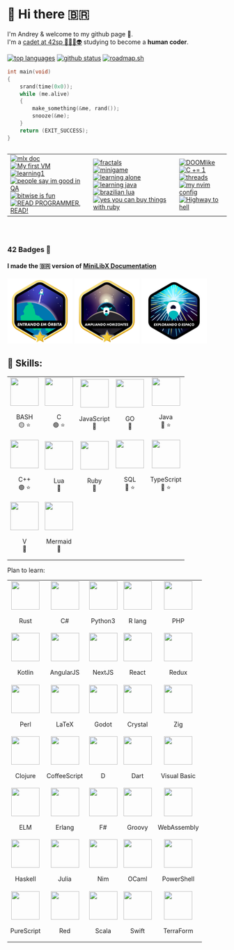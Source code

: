 <h1>👋 Hi there 🇧🇷</h1>

I'm Andrey & welcome to my github page 🙂.
<br>
I'm a <a href="https://profile.intra.42.fr/users/adantas-" target="_blank">cadet at 42sp 👨‍🚀🚀👽</a> studying to become a **human coder**.
<br>

<a href="https://github.com/andreyvdl"><img src="https://github-readme-stats.vercel.app/api/top-langs/?username=andreyvdl&langs_count=7&theme=chartreuse-dark" alt="top languages"></a>
<a href="https://github.com/andreyvdl"><img src="https://github-readme-stats.vercel.app/api?username=andreyvdl&show_icons=true&theme=chartreuse-dark&include_all_commits=true&count_private=true" alt="github status"></a>
<a href="https://roadmap.sh"><img src="https://api.roadmap.sh/v1-badge/wide/656a5a855145316d25a42db7?variant=dark" alt="roadmap.sh"></a>
<br>

```c
int main(void)
{
    srand(time(0x0));
    while (me.alive)
    {
        make_something(&me, rand());
        snooze(&me);
    }
    return (EXIT_SUCCESS);
}
```

<div style="overflow-y: scroll; height: 200px;">
	<table>
		<tr>
			<td>
				<a href="https://github.com/andreyvdl/MiniLibX_my_docs"><img src="https://github-readme-stats.vercel.app/api/pin/?username=andreyvdl&repo=MiniLibX_my_docs" alt="mlx doc"></a><br>
				<a href="https://github.com/andreyvdl/42-Born2BeRoot"><img src="https://github-readme-stats.vercel.app/api/pin/?username=andreyvdl&repo=42-Born2BeRoot" alt="My first VM"></a><br>
				<a href="https://github.com/andreyvdl/Mimo"><img src="https://github-readme-stats.vercel.app/api/pin/?username=andreyvdl&repo=Mimo" alt="learning1"></a><br>
				<a href="https://github.com/andreyvdl/Andreys_QA"><img src="https://github-readme-stats.vercel.app/api/pin/?username=andreyvdl&repo=Andreys_QA" alt="people say im good in QA"></a><br>
				<a href="https://github.com/andreyvdl/42-minitalk"><img src="https://github-readme-stats.vercel.app/api/pin/?username=andreyvdl&repo=42-minitalk" alt="bitwise is fun"></a><br>
				<a href="https://github.com/andreyvdl/Bookmarks-md"><img src="https://github-readme-stats.vercel.app/api/pin/?username=andreyvdl&repo=Bookmarks-md" alt="READ PROGRAMMER, READ!"></a><br>
			</td>
			<td>
				<a href="https://github.com/andreyvdl/42-fract-ol"><img src="https://github-readme-stats.vercel.app/api/pin/?username=andreyvdl&repo=42-fract-ol" alt="fractals"></a><br>
				<a href="https://github.com/andreyvdl/42-so_long"><img src="https://github-readme-stats.vercel.app/api/pin/?username=andreyvdl&repo=42-so_long" alt="minigame"></a><br>
				<a href="https://github.com/andreyvdl/Sololearn"><img src="https://github-readme-stats.vercel.app/api/pin/?username=andreyvdl&repo=Sololearn" alt="learning alone"></a><br>
				<a href="https://github.com/andreyvdl/MyJavaRepo"><img src="https://github-readme-stats.vercel.app/api/pin/?username=andreyvdl&repo=MyJavaRepo" alt="learning java"></a><br>
				<a href="https://github.com/andreyvdl/MyLuaRepo"><img src="https://github-readme-stats.vercel.app/api/pin/?username=andreyvdl&repo=MyLuaRepo" alt="brazilian lua"></a><br>
				<a href="https://github.com/andreyvdl/MyRubyRepo"><img src="https://github-readme-stats.vercel.app/api/pin/?username=andreyvdl&repo=MyRubyRepo" alt="yes you can buy things with ruby"></a><br>
			</td>
			<td>
				<a href="https://github.com/andreyvdl/42-Cub3D"><img src="https://github-readme-stats.vercel.app/api/pin/?username=andreyvdl&repo=42-Cub3D" alt="DOOMlike"></a><br>
				<a href="https://github.com/andreyvdl/42-CPP_modules"><img src="https://github-readme-stats.vercel.app/api/pin/?username=andreyvdl&repo=42-CPP_modules" alt="C += 1"></a><br>
				<a href="https://github.com/andreyvdl/42-philosophers"><img src="https://github-readme-stats.vercel.app/api/pin/?username=andreyvdl&repo=42-philosophers" alt="threads"></a><br>
				<a href="https://github.com/andreyvdl/nvim-config.lua"><img src="https://github-readme-stats.vercel.app/api/pin/?username=andreyvdl&repo=nvim-config.lua" alt="my nvim config"></a><br>
				<a href="https://github.com/andreyvdl/Minishell"><img src="https://github-readme-stats.vercel.app/api/pin/?username=andreyvdl&repo=Minishell" alt="Highway to hell"></a><br>
			</td>
		</tr>
	</table>
</div>


[comment]: <> (My evolution on the 42 CV)

### 42 Badges 🏅

#### I made the 🇧🇷 version of [MiniLibX Documentation](https://github.com/andreyvdl/MiniLibX_my_docs)

[![MISSION CLAER](./images/phase_onem.png)](https://github.com/andreyvdl/42SP-Phase1)
[![CONGRATULATIONS](./images/phase_twom.png)](https://github.com/andreyvdl/42SP-Phase2)
[![${user} LVL ${level_curr} HP:${hp_curr}/${hp_max} SP:${sp_curr}/${sp_max}](./images/phase_threen.png)](https://github.com/andreyvdl/42SP-Phase3)

[comment]: <> (Things i know how to work)
[comment]: <> (The color tells how much I know 🔴 low-mid, 🟡 mid, 🟢 mid-top)
[comment]: <> (The star tells if is something I like to use)

## 🔰 Skills:

<table>
	<tr>
		<td align="center">
			<img src="https://cdn.simpleicons.org/gnubash/4eaa25/4eaa25" width="65" height="65">
			<br>
			<p>BASH<br>🟡 ⭐</p>
		</td>
		<td align="center">
			<img src="https://cdn.simpleicons.org/c/a8b9cc/a8b9cc" width="65" height="65">
			<br>
			<p>C<br>🟢 ⭐</p>
		</td>
		<td align="center">
			<img src="https://cdn.simpleicons.org/javascript/3178c6/3178c6" width="65" height="65">
			<br>
			<p>JavaScript<br>🔴</p>
		</td>
		<td align="center">
			<img src="https://cdn.simpleicons.org/go/00add8/00add8" width="65" height="65">
			<br>
			<p>GO<br>🔴</p>
		</td>
		<td align="center">
			<img src="https://cdn.jsdelivr.net/gh/devicons/devicon/icons/java/java-original-wordmark.svg" width="65" height="65">
			<br>
			<p>Java<br>🔴 ⭐</p>
		</td>
	</tr>
	<tr>
		<td align="center">
			<img src="https://cdn.simpleicons.org/cplusplus/00599c/00599c" width="65" height="65">
			<br>
			<p>C++<br>🟢 ⭐</p>
		</td>
		<td align="center">
			<img src="https://cdn.simpleicons.org/lua/2c2d72/2c2d72" width="65" height="65">
			<br>
			<p>Lua<br>🔴</p>
		</td>
		<td align="center">
			<img src="https://cdn.simpleicons.org/ruby/cc342d/cc342d" width="65" height="65">
			<br>
			<p>Ruby<br>🔴</p>
		</td>
    <td align="center">
			<img src="https://cdn.simpleicons.org/postgresql/4169e1/4169e1" width="65" height="65">
			<br>
			<p>SQL<br>🔴 ⭐</p>
		</td>
    <td align="center">
			<img src="https://cdn.simpleicons.org/typescript/f7df1e/f7df1e" width="65" height="65">
			<br>
			<p>TypeScript<br>🔴 ⭐</p>
		</td>
  </tr>
  <tr>
    <td align="center">
			<img src="https://cdn.simpleicons.org/v/5d87bf/5d87bf" width="65" height="65"/>
			<br>
			<p>V<br>🔴</p>
		</td>
    <td align="center">
			<img src="https://cdn.simpleicons.org/mermaid/ff3670/ff3670" width="65" height="65"/>
			<br>
			<p>Mermaid<br>🔴</p>
		</td>
	</tr>
</table>

Plan to learn:

<table>
	<tr>
		<td align="center">
			<img src="https://cdn.simpleicons.org/rust/0/0" width="65" height="65"/>
			<br>
			<p>Rust</p>
		</td>
		<td align="center">
			<img src="https://cdn.simpleicons.org/csharp/512bd4/512bd4" width="65" height="65">
			<br>
			<p>C#</p>
		</td>
		<td align="center">
			<img src="https://cdn.simpleicons.org/python/" width="65" height="65">
			<br>
			<p>Python3</p>
		</td>
		<td align="center">
			<img src="https://cdn.simpleicons.org/r/276dc3/276dc3" width="65" height="65">
			<br>
			<p>R lang</p>
		</td>
		<td align="center">
			<img src="https://cdn.simpleicons.org/php/777bb4/777bb4" width="65" height="65">
			<br>
			<p>PHP</p>
		</td>
	</tr>
	<tr>
		<td align="center">
			<img src="https://cdn.simpleicons.org/kotlin/7f52ff/7f52ff" width="65" height="65">
			<br>
			<p>Kotlin</p>
		</td>
		<td align="center">
			<img src="https://cdn.simpleicons.org/angular/dd1100/dd1100" width="65" height="65">
			<br>
			<p>AngularJS</p>
		</td>
		<td align="center">
			<img src="https://cdn.simpleicons.org/nextdotjs/0/0" width="65" height="65">
			<br>
			<p>NextJS</p>
		</td>
		<td align="center">
			<img src="https://cdn.simpleicons.org/react/61dafb/61dafb" width="65" height="65">
			<br>
			<p>React</p>
		</td>
		<td align="center">
			<img src="https://cdn.simpleicons.org/redux/764abc/764abc" width="65" height="65">
			<br>
			<p>Redux</p>
		</td>
	</tr>
	<tr>
		<td align="center">
			<img src="https://cdn.simpleicons.org/perl/39457e/39457e" width="65" height="65">
			<br>
			<p>Perl</p>
		</td>
		<td align="center">
			<img src="https://cdn.simpleicons.org/latex/008080/008080" width="65" height="65">
			<br>
			<p>LaTeX</p>
		</td>
		<td align="center">
			<img src="https://cdn.simpleicons.org/godotengine/478cbf/478cbf" width="65" height="65"/>
			<br>
			<p>Godot</p>
		</td>
		<td align="center">
			<img src="https://cdn.simpleicons.org/crystal/0/0" width="65" height="65"/>
			<br>
			<p>Crystal</p>
		</td>
		<td align="center">
			<img src="https://cdn.simpleicons.org/zig/f7a41d/f7a41d" width="65" height="65"/>
			<br>
			<p>Zig</p>
		</td>
	</tr>
  <tr>
    <td align="center">
			<img src="https://cdn.simpleicons.org/clojure/5881d8/5881d8" width="65" height="65"/>
			<br>
			<p>Clojure</p>
		</td>
    <td align="center">
			<img src="https://cdn.simpleicons.org/coffeescript/2f2625/2f2625" width="65" height="65"/>
			<br>
			<p>CoffeeScript</p>
		</td>
    <td align="center">
			<img src="https://cdn.simpleicons.org/d/b03931/b03931" width="65" height="65"/>
			<br>
			<p>D</p>
		</td>
    <td align="center">
			<img src="https://cdn.simpleicons.org/dart/0175c2/0175c2" width="65" height="65"/>
			<br>
			<p>Dart</p>
		</td>
    <td align="center">
			<img src="https://cdn.simpleicons.org/visualbasic/512bd4/512bd4" width="65" height="65"/>
			<br>
			<p>Visual Basic</p>
		</td>
  </tr>
  <tr>
    <td align="center">
			<img src="https://cdn.simpleicons.org/elm/1293d8/1293d8" width="65" height="65"/>
			<br>
			<p>ELM</p>
		</td>
    <td align="center">
			<img src="https://cdn.simpleicons.org/erlang/a90533/a90533" width="65" height="65"/>
			<br>
			<p>Erlang</p>
		</td>
    <td align="center">
			<img src="https://cdn.simpleicons.org/fsharp/378bba/378bba" width="65" height="65"/>
			<br>
			<p>F#</p>
		</td>
    <td align="center">
			<img src="https://cdn.simpleicons.org/apachegroovy/4298b8/4298b8" width="65" height="65"/>
			<br>
			<p>Groovy</p>
		</td>
    <td align="center">
			<img src="https://cdn.simpleicons.org/webassembly/654ff0/654ff0" width="65" height="65"/>
			<br>
			<p>WebAssembly</p>
		</td>
  </tr>
  <tr>
    <td align="center">
			<img src="https://cdn.simpleicons.org/haskell/5d4f85/5d4f85" width="65" height="65"/>
			<br>
			<p>Haskell</p>
		</td>
    <td align="center">
			<img src="https://cdn.simpleicons.org/julia/9558b2/9558b2" width="65" height="65"/>
			<br>
			<p>Julia</p>
		</td>
    <td align="center">
			<img src="https://cdn.simpleicons.org/nim/ffe953/ffe953" width="65" height="65"/>
			<br>
			<p>Nim</p>
		</td>
    <td align="center">
			<img src="https://cdn.simpleicons.org/ocaml/ec6813/ec6813" width="65" height="65"/>
			<br>
			<p>OCaml</p>
		</td>
    <td align="center">
			<img src="https://cdn.simpleicons.org/powershell/5391fe/5391fe" width="65" height="65"/>
			<br>
			<p>PowerShell</p>
		</td>
  </tr>
  <tr>
    <td align="center">
			<img src="https://cdn.simpleicons.org/purescript/14161a/14161a" width="65" height="65"/>
			<br>
			<p>PureScript</p>
		</td>
    <td align="center">
			<img src="https://cdn.simpleicons.org/red/b32629/b32629" width="65" height="65"/>
			<br>
			<p>Red</p>
		</td>
    <td align="center">
			<img src="https://cdn.simpleicons.org/scala/dc322f/dc322f" width="65" height="65"/>
			<br>
			<p>Scala</p>
		</td>
    <td align="center">
			<img src="https://cdn.simpleicons.org/swift/f05138/f05138" width="65" height="65"/>
			<br>
			<p>Swift</p>
		</td>
    <td align="center">
			<img src="https://cdn.simpleicons.org/terraform/844fba/844fba" width="65" height="65"/>
			<br>
			<p>TerraForm</p>
		</td>
  </tr>
</table>
